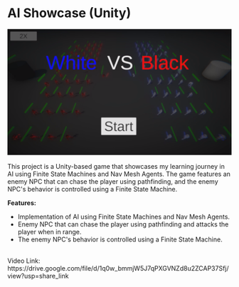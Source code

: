 
# AI Showcase (Unity)
![alt text](https://raw.githubusercontent.com/RayanYousef/Unity_AI_Project/main/AI.png)
<br/>

This project is a Unity-based game that showcases my learning journey in AI using Finite State Machines and Nav Mesh Agents. The game features an enemy NPC that can chase the player using pathfinding, and the enemy NPC's behavior is controlled using a Finite State Machine.

**Features:**

-   Implementation of AI using Finite State Machines and Nav Mesh Agents.
-   Enemy NPC that can chase the player using pathfinding and attacks the player when in range.
-   The enemy NPC's behavior is controlled using a Finite State Machine.
<br/>
Video Link: 
https://drive.google.com/file/d/1q0w_bmmjW5J7qPXGVNZd8u2ZCAP37Sfj/view?usp=share_link

